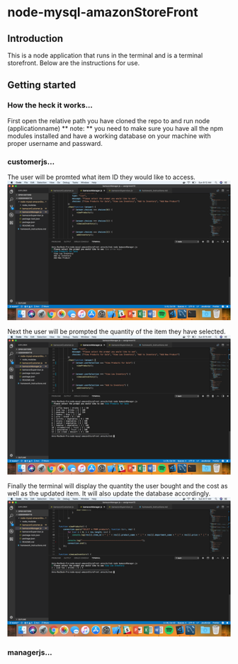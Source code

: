 # node-mysql-amazonStoreFront

## Introduction
This is a node application that runs in the terminal and is a terminal storefront. Below are the instructions for use. 

## Getting started
### How the heck it works...

First open the relative path you have cloned the repo to and run node (applicationname)
** note: ** you need to make sure you have all the npm modules installed and have a working database on your machine with proper username and passward.

### customerjs...
The user will be promted what item ID they would like to access.
![Screenshot of  Customer ](/assets/manager1.png)

Next the user will be prompted the quantity of the item they have selected. 
![Screenshot of  Customer ](/assets/manager2.png)

Finally the terminal will display the quantity the user bought and the cost as well as the updated item.  It will also update the database accordingly.
![Screenshot of  Customer ](/assets/manager3.png)

### managerjs...
